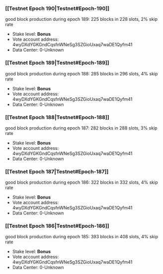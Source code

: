 ### [[Testnet Epoch 190|Testnet#Epoch-190]]
good block production during epoch 189: 225 blocks in 228 slots, 2% skip rate
* Stake level: **Bonus** 
* Vote account address: 4wyDXdYGKGndCqsfnWNeSg3SZGioUxaq7waDE1Qyfm41
* Data Center: 0-Unknown
### [[Testnet Epoch 189|Testnet#Epoch-189]]
good block production during epoch 188: 285 blocks in 296 slots, 4% skip rate
* Stake level: **Bonus** 
* Vote account address: 4wyDXdYGKGndCqsfnWNeSg3SZGioUxaq7waDE1Qyfm41
* Data Center: 0-Unknown
### [[Testnet Epoch 188|Testnet#Epoch-188]]
good block production during epoch 187: 282 blocks in 288 slots, 3% skip rate
* Stake level: **Bonus** 
* Vote account address: 4wyDXdYGKGndCqsfnWNeSg3SZGioUxaq7waDE1Qyfm41
* Data Center: 0-Unknown
### [[Testnet Epoch 187|Testnet#Epoch-187]]
good block production during epoch 186: 322 blocks in 332 slots, 4% skip rate
* Stake level: **Bonus** 
* Vote account address: 4wyDXdYGKGndCqsfnWNeSg3SZGioUxaq7waDE1Qyfm41
* Data Center: 0-Unknown
### [[Testnet Epoch 186|Testnet#Epoch-186]]
good block production during epoch 185: 393 blocks in 408 slots, 4% skip rate
* Stake level: **Bonus** 
* Vote account address: 4wyDXdYGKGndCqsfnWNeSg3SZGioUxaq7waDE1Qyfm41
* Data Center: 0-Unknown